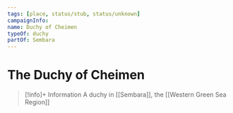 ```yaml
---
tags: [place, status/stub, status/unknown]
campaignInfo:
name: Duchy of Cheimen
typeOf: duchy
partOf: Sembara
---
```

# The Duchy of Cheimen
>[!info]+ Information
> A duchy in [[Sembara]], the [[Western Green Sea Region]]





